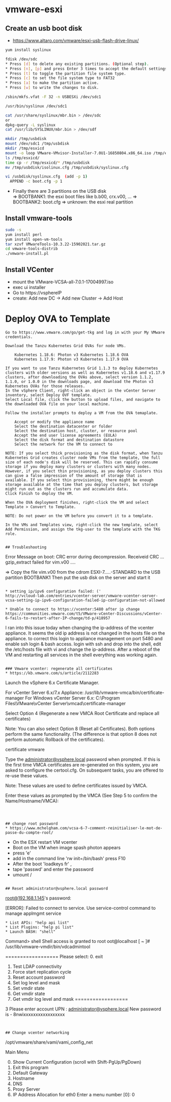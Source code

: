 # vmware-esxi

## Create an usb boot disk

* https://www.altaro.com/vmware/esxi-usb-flash-drive-linux/

```bash
yum install syslinux

fdisk /dev/sdc
* Press [d] to delete any existing partitions. (Optional step).
* Press [n], [p] and press Enter 3 times to accept the default settings. This step creates a primary partition for you.
* Press [t] to toggle the partition file system type.
* Press [c] to set the file system type to FAT32
* Press [a] to make the partition active.
* Press [w] to write the changes to disk.

/sbin/mkfs.vfat -F 32 -n USBESXi /dev/sdc1 

/usr/bin/syslinux /dev/sdc1

cat /usr/share/syslinux/mbr.bin > /dev/sdc
or
dpkg-query -L syslinux
cat /usr/lib/SYSLINUX/mbr.bin > /dev/sdf

mkdir /tmp/usbdisk
mount /dev/sdc1 /tmp/usbdisk
mkdir /tmp/esxicd
mount -o loop VMware-VMvisor-Installer-7.0U1-16850804.x86_64.iso /tmp/esxicd
ls /tmp/esxicd/
time cp -r /tmp/esxicd/* /tmp/usbdisk
mv /tmp/usbdisk/isolinux.cfg /tmp/usbdisk/syslinux.cfg

vi /usbdisk/syslinux.cfg  (add -p 1)
  APPEND -c boot.cfg -p 1    
```

* Finally there are 3 partitions on the USB disk  
  => BOOTBANK1: the esxi boot files like b.b00, crx.v00, ...
  => BOOTBANK2: boot.cfg
  => unknown: the esxi real partition

## Install vmware-tools

```bash
sudo -s
yum install perl
yum install open-vm-tools
tar xzvf VMwareTools-10.3.22-15902021.tar.gz
cd vmware-tools-distrib
./vmware-install.pl
```

## Install VCenter
* mount the VMware-VCSA-all-7.0.1-17004997.iso
* exec ui installer
* Go to https://vsphereIP
* create:  Add new DC -> Add new Cluster -> Add Host


# Deploy OVA to Template
```
Go to https://www.vmware.com/go/get-tkg and log in with your My VMware credentials.

Download the Tanzu Kubernetes Grid OVAs for node VMs.

    Kubernetes 1.18.6: Photon v3 Kubernetes 1.18.6 OVA
    Kubernetes 1.17.9: Photon v3 Kubernetes 1.17.9 OVA

If you want to use Tanzu Kubernetes Grid 1.1.3 to deploy Kubernetes clusters with older versions as well as Kubernetes v1.18.6 and v1.17.9 clusters, after downloading the OVAs above, select version 1.1.2, 1.1.0, or 1.0.0 in the downloads page, and download the Photon v3 Kubernetes OVAs for those releases.
In the vSphere Client, right-click an object in the vCenter Server inventory, select Deploy OVF template.
Select Local file, click the button to upload files, and navigate to the downloaded OVA file on your local machine.

Follow the installer prompts to deploy a VM from the OVA temaplate.

    Accept or modify the appliance name
    Select the destination datacenter or folder
    Select the destination host, cluster, or resource pool
    Accept the end user license agreements (EULA)
    Select the disk format and destination datastore
    Select the network for the VM to connect to

NOTE: If you select thick provisioning as the disk format, when Tanzu Kubernetes Grid creates cluster node VMs from the template, the full size of each node's disk will be reserved. This can rapidly consume storage if you deploy many clusters or clusters with many nodes. However, if you select thin provisioning, as you deploy clusters this can give a false impression of the amount of storage that is available. If you select thin provisioning, there might be enough storage available at the time that you deploy clusters, but storage might run out as the clusters run and accumulate data.
Click Finish to deploy the VM.

When the OVA deployment finishes, right-click the VM and select Template > Convert to Template.

NOTE: Do not power on the VM before you convert it to a template.

In the VMs and Templates view, right-click the new template, select Add Permission, and assign the tkg-user to the template with the TKG role.


## Troubleshooting
```
Error Message on boot:
CRC error during decompression. Receiveid CRC ... gzip_extract failed for vim.v00
....


=> Copy the file vim.v00 from the cdrom ESXI-7.....-STANDARD to the USB partition BOOTBANK1
Then put the usb disk on the server and start it


```

* setting ip/ipv6 configuration failed: ('
http://vcloud-lab.com/entries/vcenter-server/vmware-vcenter-server-vcsa-setting-ip-ipv6-configuration-failed-ip-configuration-not-allowed

* Unable to connect to https://vcenter:5480 after ip change
https://communities.vmware.com/t5/VMware-vCenter-Discussions/vCenter-6-fails-to-restart-after-IP-change/td-p/418957
```
I ran into this issue today when changing the ip-address of the vcenter appliance. It seems the old ip address is not changed in the hosts file on the appliance. to correct this login to appliance management on port 5480 and enable ssh login & bash access. login with ssh and drop into the shell, edit the /etc/hosts file with vi and change the ip-address. After a reboot of the VM and restarting all services in the shell everything was working again.
```

### Vmware vcenter: regenerate all certificates
* https://kb.vmware.com/s/article/2112283
```
Launch the vSphere 6.x Certificate Manager.

For vCenter Server 6.x/7.x Appliance: /usr/lib/vmware-vmca/bin/certificate-manager
For Windows vCenter Server 6.x: C:\Program Files\VMware\vCenter Server\vmcad\certificate-manager
 
Select Option 4 (Regenerate a new VMCA Root Certificate and replace all certificates)

Note: You can also select Option 8 (Reset all Certificates). Both options perform the same functionality. (The difference is that option 8 does not perform automatic Rollback of the certificates).

certificate vmware
 
Type the administrator@vsphere.local password when prompted.
If this is the first time VMCA certificates are re-generated on this system, you are asked to configure the certool.cfg. On subsequent tasks, you are offered to re-use these values.

Note: These values are used to define certificates issued by VMCA.

Enter these values as prompted by the VMCA (See Step 5 to confirm the Name/Hostname/VMCA):
```



## change root password
* https://www.mchelgham.com/vcsa-6-7-comment-reinitialiser-le-mot-de-passe-du-compte-root/
```
* On the ESX restart VM vcenter
* Boot on the VM when image spash photon appears 
* press 'e' 
* add in the command line 'rw init=/bin/bash' press F10
* After the boot 'loadkeys fr' , 
* tape 'passwd' and enter the password
* umount /


```

## Reset administrator@vsphere.local password
```
root@192.168.1.145's password:

[ERROR]: Failed to connect to service.
Use service-control command to manage applmgmt service

    * List APIs: "help api list"
    * List Plugins: "help pi list"
    * Launch BASH: "shell"

Command> shell
Shell access is granted to root
oot@localhost [ ~ ]# /usr/lib/vmware-vmdir/bin/vdcadmintool

==================
Please select:
0. exit
1. Test LDAP connectivity
2. Force start replication cycle
3. Reset account password
4. Set log level and mask
5. Set vmdir state
6. Get vmdir state
7. Get vmdir log level and mask
==================

3
  Please enter account UPN : administrator@vsphere.local
New password is -
8nwixxxxxxxxxxxxxxxxx
```


## Change vcenter networking
```
/opt/vmware/share/vami/vami_config_net

 Main Menu

0)	Show Current Configuration (scroll with Shift-PgUp/PgDown)
1)	Exit this program
2)	Default Gateway
3)	Hostname
4)	DNS
5)	Proxy Server
6)	IP Address Allocation for eth0
Enter a menu number [0]: 0
```
